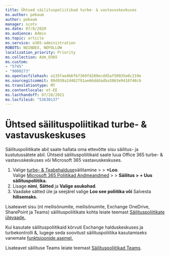 ```yaml
---
title: Ühtsed säilituspoliitikad turbe- & vastavuskeskuses
ms.author: pebaum
author: pebaum
manager: scotv
ms.date: 07/8/2020
ms.audience: Admin
ms.topic: article
ms.service: o365-administration
ROBOTS: NOINDEX, NOFOLLOW
localization_priority: Priority
ms.collection: Adm_O365
ms.custom:
- "5745"
- "9000273"
ms.openlocfilehash: a135fae4b6fb7369fd289ecdd5af50935e0c219e
ms.sourcegitcommit: 89d938a2d402791ae66dddadba3063e9418f48cb
ms.translationtype: MT
ms.contentlocale: et-EE
ms.lasthandoff: 07/28/2021
ms.locfileid: "53630137"
---
```

# <a name="unified-retention-policies-in-the-security--compliance-center"></a>Ühtsed säilituspoliitikad turbe- & vastavuskeskuses

Säilituspoliitikate abil saate hallata oma ettevõtte sisu säilitus- ja kustutussätete abil. Ühtseid säilituspoliitikaid saate luua Office 365 turbe- & vastavuskeskuses või Microsoft 365 vastavuskeskuses. 

1. Valige [turbe- & Teabehalduse](https://go.microsoft.com/fwlink/p/?linkid=2077143)säilitamine   >    >  **+Loo**. <br/>
    Valige [Microsoft 365 Poliitikad Andmeandmed](https://go.microsoft.com/fwlink/p/?linkid=2077149) >  >  **Säilitus > + Uus säilituspoliitika.**
2. Lisage **nimi**, **Sätted** ja **Valige asukohad**.
3. Vaadake sätted üle ja seejärel valige **Loo see poliitika või** Salvesta **hilisemaks.**  
      
Lisateavet sisu (nt meilisõnumite, meilisõnumite, Exchange OneDrive, SharePoint ja Teams) säilituspoliitikate kohta leiate teemast [Säilituspoliitikate ülevaade.](https://go.microsoft.com/fwlink/?linkid=2127785)  
    
Kui kasutate säilituspoliitikaid kõrvuti Exchange halduskeskuses ja turbekontrolli &, lugege seda soovitust säilituspoliitika kasutamiseks vanemate [funktsioonide asemel.](/microsoft-365/compliance/retention-policies#use-a-retention-policy-instead-of-older-features)  
    
Lisateavet säilituse Teams leiate teemast [Säilituspoliitikad Teams](/microsoftteams/retention-policies).